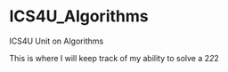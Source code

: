 # ICS4U_Algorithms
ICS4U Unit on Algorithms

This is where I will keep track of my ability to solve a 2*2*2
